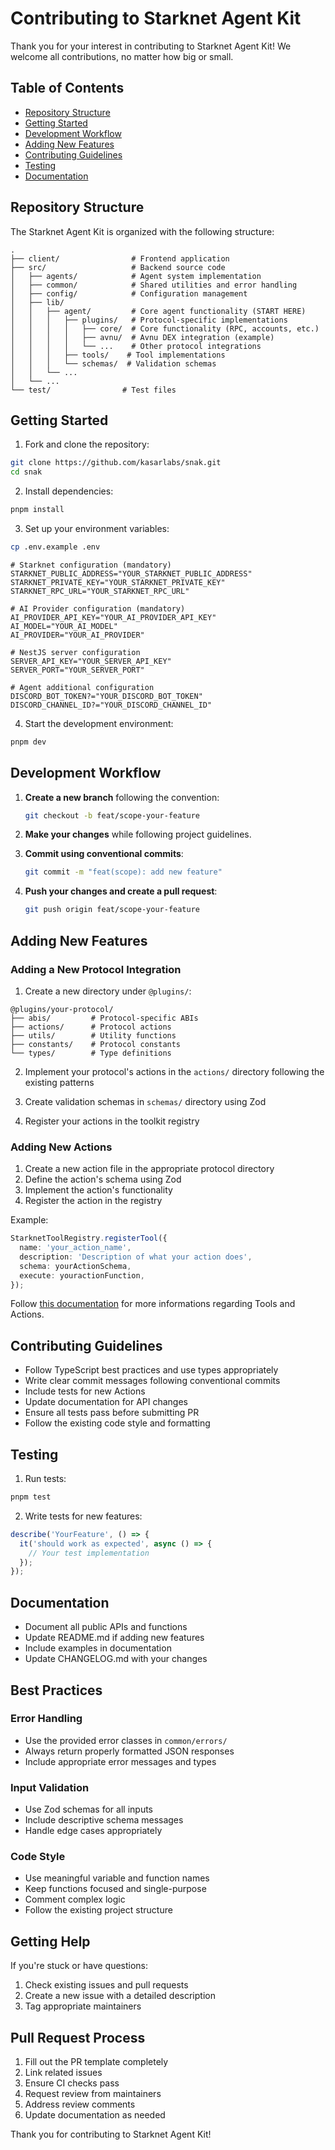# Contributing to Starknet Agent Kit

Thank you for your interest in contributing to Starknet Agent Kit! We welcome all contributions, no matter how big or small.

## Table of Contents

- [Repository Structure](#repository-structure)
- [Getting Started](#getting-started)
- [Development Workflow](#development-workflow)
- [Adding New Features](#adding-new-features)
- [Contributing Guidelines](#contributing-guidelines)
- [Testing](#testing)
- [Documentation](#documentation)

## Repository Structure

The Starknet Agent Kit is organized with the following structure:

```
.
├── client/                # Frontend application
├── src/                   # Backend source code
│   ├── agents/            # Agent system implementation
│   ├── common/            # Shared utilities and error handling
│   ├── config/            # Configuration management
│   ├── lib/
│   │   ├── agent/         # Core agent functionality (START HERE)
│   │   │   ├── plugins/   # Protocol-specific implementations
│   │   │   │   ├── core/  # Core functionality (RPC, accounts, etc.)
│   │   │   │   ├── avnu/  # Avnu DEX integration (example)
│   │   │   │   └── ...    # Other protocol integrations
│   │   │   ├── tools/    # Tool implementations
│   │   │   └── schemas/  # Validation schemas
│   │   └── ...
│   └── ...
└── test/                # Test files
```

## Getting Started

1. Fork and clone the repository:

```bash
git clone https://github.com/kasarlabs/snak.git
cd snak
```

2. Install dependencies:

```bash
pnpm install
```

3. Set up your environment variables:

```bash
cp .env.example .env
```

```
# Starknet configuration (mandatory)
STARKNET_PUBLIC_ADDRESS="YOUR_STARKNET_PUBLIC_ADDRESS"
STARKNET_PRIVATE_KEY="YOUR_STARKNET_PRIVATE_KEY"
STARKNET_RPC_URL="YOUR_STARKNET_RPC_URL"

# AI Provider configuration (mandatory)
AI_PROVIDER_API_KEY="YOUR_AI_PROVIDER_API_KEY"
AI_MODEL="YOUR_AI_MODEL"
AI_PROVIDER="YOUR_AI_PROVIDER"

# NestJS server configuration
SERVER_API_KEY="YOUR_SERVER_API_KEY"
SERVER_PORT="YOUR_SERVER_PORT"

# Agent additional configuration
DISCORD_BOT_TOKEN?="YOUR_DISCORD_BOT_TOKEN"
DISCORD_CHANNEL_ID?="YOUR_DISCORD_CHANNEL_ID"
```

4. Start the development environment:

```bash
pnpm dev
```

## Development Workflow

1. **Create a new branch** following the convention:

   ```bash
   git checkout -b feat/scope-your-feature
   ```

2. **Make your changes** while following project guidelines.

3. **Commit using conventional commits**:

   ```bash
   git commit -m "feat(scope): add new feature"
   ```

4. **Push your changes and create a pull request**:
   ```bash
   git push origin feat/scope-your-feature
   ```

## Adding New Features

### Adding a New Protocol Integration

1. Create a new directory under `@plugins/`:

```
@plugins/your-protocol/
├── abis/         # Protocol-specific ABIs
├── actions/      # Protocol actions
├── utils/        # Utility functions
├── constants/    # Protocol constants
└── types/        # Type definitions
```

2. Implement your protocol's actions in the `actions/` directory following the existing patterns

3. Create validation schemas in `schemas/` directory using Zod

4. Register your actions in the toolkit registry

### Adding New Actions

1. Create a new action file in the appropriate protocol directory
2. Define the action's schema using Zod
3. Implement the action's functionality
4. Register the action in the registry

Example:

```typescript
StarknetToolRegistry.registerTool({
  name: 'your_action_name',
  description: 'Description of what your action does',
  schema: yourActionSchema,
  execute: youractionFunction,
});
```

Follow [this documentation](https://docs.kasar.io/add-agent-actions) for more informations regarding Tools and Actions.

## Contributing Guidelines

- Follow TypeScript best practices and use types appropriately
- Write clear commit messages following conventional commits
- Include tests for new Actions
- Update documentation for API changes
- Ensure all tests pass before submitting PR
- Follow the existing code style and formatting

## Testing

1. Run tests:

```bash
pnpm test
```

2. Write tests for new features:

```typescript
describe('YourFeature', () => {
  it('should work as expected', async () => {
    // Your test implementation
  });
});
```

## Documentation

- Document all public APIs and functions
- Update README.md if adding new features
- Include examples in documentation
- Update CHANGELOG.md with your changes

## Best Practices

### Error Handling

- Use the provided error classes in `common/errors/`
- Always return properly formatted JSON responses
- Include appropriate error messages and types

### Input Validation

- Use Zod schemas for all inputs
- Include descriptive schema messages
- Handle edge cases appropriately

### Code Style

- Use meaningful variable and function names
- Keep functions focused and single-purpose
- Comment complex logic
- Follow the existing project structure

## Getting Help

If you're stuck or have questions:

1. Check existing issues and pull requests
2. Create a new issue with a detailed description
3. Tag appropriate maintainers

## Pull Request Process

1. Fill out the PR template completely
2. Link related issues
3. Ensure CI checks pass
4. Request review from maintainers
5. Address review comments
6. Update documentation as needed

Thank you for contributing to Starknet Agent Kit!
